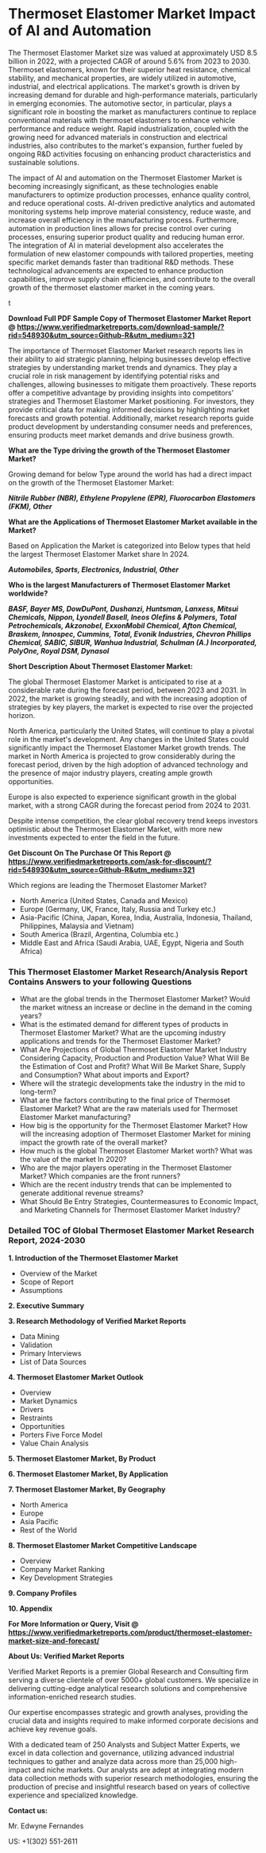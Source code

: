 <meta name="title" content="Global Thermoset Elastomer Market Impact of AI and Automation"><meta name="description" content="The Thermoset Elastomer Market size was valued at approximately USD 8.5 billion in 2022, with a projected CAGR of around 5.6% from 2023 to 2030. Thermoset elastomers, "><meta name="title" content="Thermoset Elastomer Market Size, Share, Scope, Trends, Growth, Opportunities, Analysis, Forecast"><h1>Thermoset Elastomer Market Impact of AI and Automation</h1><p>The Thermoset Elastomer Market size was valued at approximately USD 8.5 billion in 2022, with a projected CAGR of around 5.6% from 2023 to 2030. Thermoset elastomers, known for their superior heat resistance, chemical stability, and mechanical properties, are widely utilized in automotive, industrial, and electrical applications. The market's growth is driven by increasing demand for durable and high-performance materials, particularly in emerging economies. The automotive sector, in particular, plays a significant role in boosting the market as manufacturers continue to replace conventional materials with thermoset elastomers to enhance vehicle performance and reduce weight. Rapid industrialization, coupled with the growing need for advanced materials in construction and electrical industries, also contributes to the market's expansion, further fueled by ongoing R&D activities focusing on enhancing product characteristics and sustainable solutions.<p>The impact of AI and automation on the Thermoset Elastomer Market is becoming increasingly significant, as these technologies enable manufacturers to optimize production processes, enhance quality control, and reduce operational costs. AI-driven predictive analytics and automated monitoring systems help improve material consistency, reduce waste, and increase overall efficiency in the manufacturing process. Furthermore, automation in production lines allows for precise control over curing processes, ensuring superior product quality and reducing human error. The integration of AI in material development also accelerates the formulation of new elastomer compounds with tailored properties, meeting specific market demands faster than traditional R&D methods. These technological advancements are expected to enhance production capabilities, improve supply chain efficiencies, and contribute to the overall growth of the thermoset elastomer market in the coming years.</p>t</p><p id="" class=""><strong>Download Full PDF Sample Copy of Thermoset Elastomer Market Report @ <a href="https://www.verifiedmarketreports.com/download-sample/?rid=548930&utm_source=Github-R&utm_medium=321" target="_blank">https://www.verifiedmarketreports.com/download-sample/?rid=548930&utm_source=Github-R&utm_medium=321</a></strong></p><p>The importance of&nbsp;Thermoset Elastomer Market research reports lies in their ability to aid strategic planning, helping businesses develop effective strategies by understanding market trends and dynamics. They play a crucial role in risk management by identifying potential risks and challenges, allowing businesses to mitigate them proactively. These reports offer a competitive advantage by providing insights into competitors' strategies and Thermoset Elastomer Market positioning. For investors, they provide critical data for making informed decisions by highlighting market forecasts and growth potential. Additionally, market research reports guide product development by understanding consumer needs and preferences, ensuring products meet market demands and drive business growth.</p><p><strong>What are the&nbsp;Type driving the growth of the Thermoset Elastomer Market?</strong></p><p id="" class="">Growing demand for below Type around the world has had a direct impact on the growth of the Thermoset Elastomer Market:</p><em><strong>Nitrile Rubber (NBR), Ethylene Propylene (EPR), Fluorocarbon Elastomers (FKM), Other</strong></em></p><strong>What are the&nbsp;Applications&nbsp;of Thermoset Elastomer Market available in the Market?</strong></p><p id="" class="">Based on Application the Market is categorized into Below types that held the largest Thermoset Elastomer Market share In 2024.</p><em><strong>Automobiles, Sports, Electronics, Industrial, Other</strong></em></p><strong>Who is the largest Manufacturers of Thermoset Elastomer Market worldwide?</strong></p><p><em><strong>BASF, Bayer MS, DowDuPont, Dushanzi, Huntsman, Lanxess, Mitsui Chemicals, Nippon, Lyondell Basell, Ineos Olefins & Polymers, Total Petrochemicals, Akzonobel, ExxonMobil Chemical, Afton Chemical, Braskem, Innospec, Cummins, Total, Evonik Industries, Chevron Phillips Chemical, SABIC, SIBUR, Wanhua Industrial, Schulman (A.) Incorporated, PolyOne, Royal DSM, Dynasol</strong></em></p><p id="" class=""><strong>Short Description About Thermoset Elastomer Market:</strong></p><p>The global Thermoset Elastomer Market is anticipated to rise at a considerable rate during the forecast period, between 2023 and 2031. In 2022, the market is growing steadily, and with the increasing adoption of strategies by key players, the market is expected to rise over the projected horizon.</p><p>North America, particularly the United States, will continue to play a pivotal role in the market's development. Any changes in the United States could significantly impact the Thermoset Elastomer Market growth trends. The market in North America is projected to grow considerably during the forecast period, driven by the high adoption of advanced technology and the presence of major industry players, creating ample growth opportunities.</p><p>Europe is also expected to experience significant growth in the global market, with a strong CAGR during the forecast period from 2024 to 2031.</p><p>Despite intense competition, the clear global recovery trend keeps investors optimistic about the Thermoset Elastomer Market, with more new investments expected to enter the field in the future.</p><p id="" class=""><strong>Get Discount On The Purchase Of This Report @ <a href="https://www.verifiedmarketreports.com/ask-for-discount/?rid=548930&utm_source=Github-R&utm_medium=321" target="_blank">https://www.verifiedmarketreports.com/ask-for-discount/?rid=548930&utm_source=Github-R&utm_medium=321</a></strong></p>Which regions are leading the Thermoset Elastomer Market?</p><ul><li>North America (United States, Canada and Mexico)</li><li>Europe (Germany, UK, France, Italy, Russia and Turkey etc.)</li><li>Asia-Pacific (China, Japan, Korea, India, Australia, Indonesia, Thailand, Philippines, Malaysia and Vietnam)</li><li>South America (Brazil, Argentina, Columbia etc.)</li><li>Middle East and Africa (Saudi Arabia, UAE, Egypt, Nigeria and South Africa)</li></ul><h3 id="" class="">This Thermoset Elastomer Market Research/Analysis Report Contains Answers to your following Questions</h3><ul><li>What are the global trends in the Thermoset Elastomer Market? Would the market witness an increase or decline in the demand in the coming years?</li><li>What is the estimated demand for different types of products in Thermoset Elastomer Market? What are the upcoming industry applications and trends for the Thermoset Elastomer Market?</li><li>What Are Projections of Global Thermoset Elastomer Market Industry Considering Capacity, Production and Production Value? What Will Be the Estimation of Cost and Profit? What Will Be Market Share, Supply and Consumption? What about imports and Export?</li><li>Where will the strategic developments take the industry in the mid to long-term?</li><li>What are the factors contributing to the final price of Thermoset Elastomer Market? What are the raw materials used for Thermoset Elastomer Market manufacturing?</li><li>How big is the opportunity for the Thermoset Elastomer Market? How will the increasing adoption of Thermoset Elastomer Market for mining impact the growth rate of the overall market?</li><li>How much is the global Thermoset Elastomer Market worth? What was the value of the market In 2020?</li><li>Who are the major players operating in the Thermoset Elastomer Market? Which companies are the front runners?</li><li>Which are the recent industry trends that can be implemented to generate additional revenue streams?</li><li>What Should Be Entry Strategies, Countermeasures to Economic Impact, and Marketing Channels for Thermoset Elastomer Market Industry?</li></ul><h3 id="" class="">Detailed TOC of Global Thermoset Elastomer Market Research Report, 2024-2030</h3><p id="" class=""><strong>1. Introduction of the Thermoset Elastomer Market</strong></p><ul><li>Overview of the Market</li><li>Scope of Report</li><li>Assumptions</li></ul><p id="" class=""><strong>2. Executive Summary</strong></p><p id="" class=""><strong>3. Research Methodology of Verified Market Reports</strong></p><ul><li>Data Mining</li><li>Validation</li><li>Primary Interviews</li><li>List of Data Sources</li></ul><p id="" class=""><strong>4. Thermoset Elastomer Market Outlook</strong></p><ul><li>Overview</li><li>Market Dynamics</li><li>Drivers</li><li>Restraints</li><li>Opportunities</li><li>Porters Five Force Model</li><li>Value Chain Analysis</li></ul><p id="" class=""><strong>5. Thermoset Elastomer Market, By Product</strong></p><p id="" class=""><strong>6. Thermoset Elastomer Market, By Application</strong></p><p id="" class=""><strong>7. Thermoset Elastomer Market, By Geography</strong></p><ul><li>North America</li><li>Europe</li><li>Asia Pacific</li><li>Rest of the World</li></ul><p id="" class=""><strong>8. Thermoset Elastomer Market Competitive Landscape</strong></p><ul><li>Overview</li><li>Company Market Ranking</li><li>Key Development Strategies</li></ul><p id="" class=""><strong>9. Company Profiles</strong></p><p id="" class=""><strong>10. Appendix</strong></p><p id="" class=""><strong>For More Information or Query, Visit @ <a href="https://www.verifiedmarketreports.com/product/thermoset-elastomer-market-size-and-forecast/" target="_blank">https://www.verifiedmarketreports.com/product/thermoset-elastomer-market-size-and-forecast/</a></strong></p><p id="" class=""><strong>About Us: Verified Market Reports</strong></p><p id="" class="">Verified Market Reports is a premier Global Research and Consulting firm serving a diverse clientele of over 5000+ global customers. We specialize in delivering cutting-edge analytical research solutions and comprehensive information-enriched research studies.</p><p id="" class="">Our expertise encompasses strategic and growth analyses, providing the crucial data and insights required to make informed corporate decisions and achieve key revenue goals.</p><p id="" class="">With a dedicated team of 250 Analysts and Subject Matter Experts, we excel in data collection and governance, utilizing advanced industrial techniques to gather and analyze data across more than 25,000 high-impact and niche markets. Our analysts are adept at integrating modern data collection methods with superior research methodologies, ensuring the production of precise and insightful research based on years of collective experience and specialized knowledge.</p><p id="" class=""><strong>Contact us:</strong></p><p id="" class="">Mr. Edwyne Fernandes</p><p id="" class="">US: +1(302) 551-2611</p>